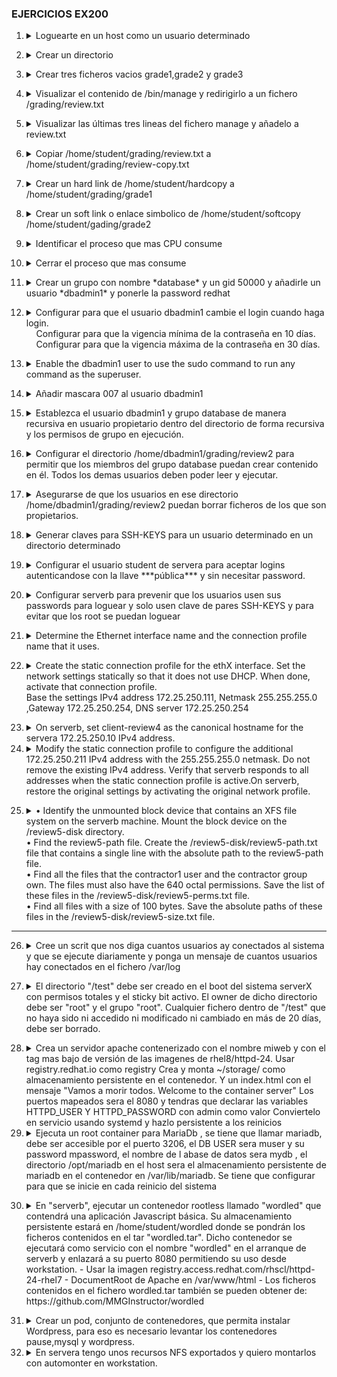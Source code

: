 ### EJERCICIOS EX200 ### 

1. <details>
   <summary> Loguearte en un host como un usuario determinado</summary>  
   <br>
  
   ```console
      [student@workstation ~]$ ssh student@serverb
   ```
</details>

2. <details>
   <summary> Crear un directorio</summary>
   <br>
  
   ```console
      [student@serverb ~]$ mkdir grading
   ```
</details>

3. <details>
   <summary> Crear tres ficheros vacios grade1,grade2 y grade3 </summary>
   <br>
  
   ```console
      [student@serverb ~]$ touch grading/grade{1,2,3}
   ```
</details>

4. <details>
   <summary> Visualizar el contenido de /bin/manage y redirigirlo a un fichero /grading/review.txt </summary>
   <br>

   ```console
      [student@serverb ~]$ head -5 bin/manage > grading/review.txt
   ```
</details>

5. <details>
   <summary> Visualizar las últimas tres lineas del fichero manage y añadelo a review.txt </summary>
   <br>

   ```console
      [student@serverb ~]$ tail -3 bin/manage >> grading/review.txt
   ```
</details>

6. <details> 
   <summary> Copiar /home/student/grading/review.txt a /home/student/grading/review-copy.txt</summary>
   <br>
  
    ```console
      [student@serverb grading]$ cp review.txt review-copy.txt</details>
    ```
</details>

7. <details>
   <summary> Crear un hard link de /home/student/hardcopy a /home/student/grading/grade1 </summary>
   <br>

   ```console
     [student@serverb ~]$ ln grading/grade1 hardcopy
     [student@serverb ~]$ ls -l grading/grade1
     -rw-r--r--. 2 student student 0 Mar 6 16:45 grading/grade1
   ```
</details>
   
8. <details>
   <summary> Crear un soft link o enlace simbolico de /home/student/softcopy /home/student/gading/grade2 </summary>
   <br>

   ```console
     [student@serverb ~]$ ln -s grading/grade2 softcopy
     [student@serverb ~]$ ls -l softcopy
     lrwxrwxrwx. 1 student student 14 Mar 6 17:58 softcopy -> grading/grade2
   ```
</details>

9. <details>
   <summary> Identificar el proceso que mas CPU consume</summary>
   <br>

   ```console
      [student@serverb ~]$ top
      [student@serverb ~]$ top -o %CPU #Se puede ordenar por Memoría %MEM
   ```
   Teclas mayusculas para ordenar en top
   
      P -> Ordenar por CPU
      T -> Ordenar tiempo de ejecución
      M -> Ordenar por Memoría 
      
</details>

10. <details>
    <summary> Cerrar el proceso que mas consume </summary>
    <br>
       Pulsar k y escribir el pid del proceso que mas consume o si aparece entre corchetes pulsar simplemente enter.
       La señal a usar por defecto aparecera entre corchetes [15 SIGTERM] si no se puede elegir la señal que queramos para enviar al proceso.<br><br>

      Para listar todas las señales ***$kill -l***<br><br>
   
      | Señal | Nombre   | Definición       |
      |-------|-----------|------------------|
      | 1     | HUP (Hangup)     | Se usa para informar la finalización del proceso de control de un terminal. Además, solicita que se reinicie el proceso (volver a cargar la configuración) sin finalización. |
      | 2     | INT (Keyboard interrupt) | Provoca la finalización del programa. Puede bloquearse o manipularse. Enviado al presionar la secuencia de teclas INTR (Ctrl+c).                        |
      | 3     | QUIT (Keyboard quit)     | Similar a SIGINT, pero añade el volcado de un proceso en la finalización. Se envía al presionar la secuencia de teclas QUIT (Ctrl+\).                   |
      | 9     | KILL (Kill, unblockable) | Provoca la finalización abrupta del programa. No se puede bloquear, ignorar ni manipular; sistemáticamente es grave.                                     |
      | 15    | TERM (Terminate)         | Provoca la finalización del programa. A diferencia de SIGKILL, puede bloquearse, ignorarse o manipularse. Permite que el programa complete operaciones esenciales y autolimpieza. |
      | 18    | CONT (Continue)          | Se envía a un proceso para que se reinicie, en caso de que esté detenido. No puede bloquearse. Aún si se manipula, reinicia siempre el proceso.         |
      | 19    | STOP (Stop, unblockable) | Suspende el proceso. No puede bloquearse o manipularse.                   |
      | 20    | TSTP (Keyboard stop)     | A diferencia de SIGSTOP, puede bloquearse, ignorarse o manipularse. Enviado al presionar una secuencia de teclas de suspensión (Ctrl+z).              |

      ***Se recomienda enviar primero SIGTERM (15), a continuación intentar con SIGINT(2) y, solo si falla en ambos casos, volver a intentar con SIGKILL (9)***
</details>

11. <details>
    <summary> Crear un grupo con nombre *database* y un gid 50000 y añadirle un usuario *dbadmin1* y ponerle la password redhat</summary>
    <br>
   
    ```console
          [root@serverb ~]# groupadd -g 50000 database
          # Crear el usuario dbadmin1 y se incluye en el grupo database
          [root@serverb ~]# useradd -G database dbadmin1
          [root@serverb ~]# passwd dbadmin1
          # Changing password for user dbadmin1.
          New password: redhat
          BAD PASSWORD: The password is shorter than 8 characters
          Retype new password: redhat
          passwd: all authentication tokens updated successfully.
    ``` 
</details>

12. <details>
    <summary>  
      Configurar para que el usuario dbadmin1 cambie el login cuando haga login.<br> 
       &nbsp;&nbsp;&nbsp;&nbsp;Configurar para que la vigencia mínima de la contraseña en 10 días.<br>
       &nbsp;&nbsp;&nbsp;&nbsp;Configurar para que la vigencia máxima de la contraseña en 30 días.<br>
    </summary>
    <br>
   
    ```console
          [root@serverb ~]# chage -d 0 dbadmin1
          [root@serverb ~]# chage -m 10 dbadmin1
          [root@serverb ~]# chage -M 30 dbadmin1
    ```
       
      Opciones de ***chage***
   
             -d, --lastday ÚLTIMO_DÍA      establece el día del último cambio de la
                                contraseña a ÚLTIMO_DÍA
             -E, --expiredate FECHA_CAD    establece la fecha de caducidad a FECHA_CAD
             -h, --help                    muestra este mensaje de ayuda y termina
             -i, --iso8601                 use YYYY-MM-DD when printing dates
             -I, --inactive INACTIVA       deshabilita la cuenta después de INACTIVA días de la fecha de caducidad
             -l, --list                    muestra la información de la edad de la cuenta
             -m, --mindays DÍAS_MIN        establece el número mínimo de días antes de cambiar la contraseña a DÍAS_MIN
             -M, --maxdays MAX_DAYS        set maximum number of days before password change to MAX_DAYS
             -R, --root CHROOT_DIR         directory to chroot into
             -W, --warndays DÍAS_AVISO     establece los días de aviso de expiración a DÍAS_AVISO
</details>

13. <details>
    <summary> Enable the dbadmin1 user to use the sudo command to run any command as the superuser. </summary>
    <summary> &nbsp;&nbsp;&nbsp;&nbsp;Use the vim /etc/sudoers.d/dbadmin1 command to create the file and add the following content: </summary>
    <br>

    ```console
    [root@serverb ~]# vim /etc/sudoers.d/dbadmin1
    dbadmin1 ALL=(ALL) ALL
    ```
</details>

14. <details>
    <summary> Añadir mascara 007 al usuario dbadmin1 </summary>
    <br>
   
    ```console
    [root@serverb ~]# su - dbadmin1
    [dbadmin1@serverb ~]$ echo "umask 007" >> .bashrc
    # Para cargar la configuación de .bashrc se usa el comando source
    [dbadmin1@serverb ~]$ source ~/.bashrc
    ```   
</details>

15. <details>
    <summary> Establezca el usuario dbadmin1 y grupo database de manera recursiva en usuario propietario dentro del directorio de forma recursiva y los permisos de grupo en ejecución. </summary>
    <br>
   
    ```console
    [dbadmin1@serverb ~]$ chown -R dbadmin1:database /home/dbadmin1/
    [dbadmin1@serverb ~]$ chmod -R g+x /home/dbadmin1
    ```  
</details>

16. <details>
    <summary> Configurar el directorio /home/dbadmin1/grading/review2 para permitir que los miembros del grupo database puedan crear contenido en él. Todos los demas usuarios deben poder leer y ejecutar. </summary>
    <br>
   
    ```console
      [dbadmin1@serverb ~]$ chmod g+s /home/dbadmin1/grading/review2
      [dbadmin1@serverb ~]$ chmod 775 /home/dbadmin1/grading/review2
    ```
</details>

17. <details>
    <summary> Asegurarse de que los usuarios en ese directorio /home/dbadmin1/grading/review2 puedan borrar ficheros de los que son propietarios. </summary>
    <br>
   
    ```console
    [dbadmin1@serverb ~]$ chmod o+t /home/dbadmin1/grading/review2
    ``` 
</details>

18. <details>
    <summary> Generar claves para SSH-KEYS para un usuario determinado en un directorio determinado </summary>

    ```console
    [student@serverb ~]$ ssh-keygen
    Generating public/private rsa key pair.
    Enter file in which to save the key (/home/student/.ssh/id_rsa): /home/student/.ssh/review3_key
    ```
</details>

19. <details>
    <summary> Configurar el usuario student de servera para aceptar logins autenticandose con la llave ***pública*** y sin necesitar password. </summary>
    <br>
       
    ```console
          [student@serverb ~]$ ssh-copy-id -i .ssh/review3_key.pub student@servera
          /usr/bin/ssh-copy-id: INFO: Source of key(s) to be installed: ".ssh/review3.pub"
          /usr/bin/ssh-copy-id: INFO: attempting to log in with the new key(s), to filter out any that are already installed
         /usr/bin/ssh-copy-id: INFO: 1 key(s) remain to be installed -- if you are prompted now it is to install the new keys
         student@servera's password: student
         Number of key(s) added: 1
         Now try logging into the machine, with:
         "ssh 'student@servera'"
         and check to make sure that only the key(s) you wanted were added.
    ```
    <br>
    Para iniciar sesión con esa clave tendremos que indicarlo con la opción -i de ssh
    <br>

    ```console
         [student@serverb ~]$ ssh -i .ssh/review3_key student@servera
         ...output omitted...
         [student@servera ~]$
    ```
</details>

20. <details>
    <summary>Configurar serverb para prevenir que los usuarios usen sus passwords para loguear y solo usen clave de pares SSH-KEYS y para evitar que los root se puedan loguear</summary>
    <br>

    ```console
    [student@serverb ~]$ vim /etc/sshd/sshd_config
    PermitRootLogin        no
    PasswordAuthentication no
    # Recargar el servicio sshd para que los cambios tengan efecto
    [student@serverb ~]$ sudo systemctl reload sshd.service
    ```
</details>

21. <details> 
    <summary> Determine the Ethernet interface name and the connection profile name that it uses.</summary>
    <br>
    
    ```console
    [root@serverb ~]# nmcli device status
    DEVICE    TYPE    STATE                CONNECTION
    eth0   ethernet connected              System eth0
    eth1   ethernet connected              System eth1
    lo     loopback connected (externally) lo
    ```
</details>

22. <details> 
    <summary> Create the static connection profile for the ethX interface. Set the network settings statically so that it does not use DHCP. When done, activate that connection profile. <br>  Base the settings IPv4 address 172.25.250.111, Netmask 255.255.255.0 ,Gateway 172.25.250.254, DNS server 172.25.250.254 </summary>
    <br>
    
    ```console
    nmcli connection add con-name static type ethernet ifname ethX ipv4.addresses '172.25.250.111/24' \
    ipv4.gateway '172.25.250.254' ipv4.dns '172.25.250.254' ipv4.method manual
    Connection 'static' (ac8620e6-b77e-499f-9931-118b8b015807) successfully added.
    # Activar la conexión creada
    [root@serverb ~]# nmcli connection up static
    ```
</details>

23. <details> 
    <summary> On serverb, set client-review4 as the canonical hostname for the servera 172.25.250.10 IPv4 address. </summary>
    <br>
   
    ```console
    hostnamectl hostname server-review4.lab4.example.com
    [root@serverb ~]# hostname
    server-review4.lab4.example.com
    ```
    
    Añadir la dirección y el nombre del host a  /etc/hosts

    ```console
    [root@serverb ~]# vim /etc/hosts
    172.25.250.10 client-review4
    ```

24. <details>
    <summary> Modify the static connection profile to configure the additional 172.25.250.211 IPv4 address with the 255.255.255.0 netmask. Do not remove the existing IPv4 address. Verify that serverb responds to all addresses when the static connection profile is active.On serverb, restore the original settings by activating the original network profile. </summary>
    <br>

    ```console
    [root@serverb ~]# nmcli connection modify static +ipv4.addresses '172.25.250.211/24'
    # Activarla de nuevo para que tenga efecto la nueva ip adicional
    [root@serverb ~]# nmcli connection up static
    ```
    <br>

    Usar ping para comprobar si las nuevas ips estan activas
    <br>
    ```console
    student@workstation ~]$ ping -c2 172.25.250.211
    PING 172.25.250.211 (172.25.250.211) 56(84) bytes of data.
    64 bytes from 172.25.250.211: icmp_seq=1 ttl=64 time=0.246 ms
    64 bytes from 172.25.250.211: icmp_seq=2 ttl=64 time=0.296 ms
    ```
    <br>
   
    Restore the original settings by activating the original network profile.
    <br>

    ```console
    [root@serverb ~]# nmcli connection up "System eth0"
    ...output omitted...
    ```
     
</details>

25. <details>
    <summary>  • Identify the unmounted block device that contains an XFS file system on the serverb machine. Mount the block device on the /review5-disk directory.<br>  • Find the review5-path file. Create the /review5-disk/review5-path.txt file that contains a single line with the absolute path to the review5-path file.<br>  • Find all the files that the contractor1 user and the contractor group own. The files must also have the 640 octal permissions. Save the list of these files in the /review5-disk/review5-perms.txt file. <br> • Find all files with a size of 100 bytes. Save the absolute paths of these files in the /review5-disk/review5-size.txt file.</summary>
    <br>
   
    ```console
    [root@serverb ~]# lsblk -fs
    [root@serverb ~]# mkdir /review5-disk
    [root@serverb ~]# mount /dev/vdb1 /review5-disk
    [root@serverb ~]# df -Th
    [root@serverb ~]# find / -iname review5-path 2>/dev/null # Al no tener permisos para acceder a todos los directorios dara error en muchos, redirigimos la salida de error a nulo para que no salgan esos mensajes de error.
    /var/tmp/review5-path
    root@serverb ~]# find / -iname review5-path 2>/dev/null 1>/review5-disk/review5-path.txt
     [root@serverb ~]# find / -user contractor1 -group contractor -perm 640 2>/dev/null
     [root@serverb ~]# cat /review5-disk/review5-perms.txt
     /usr/share/review5-perms
     [root@serverb ~]# find / -type f -size 100c 2>/dev/null 1>/review5-disk/review5-size.txt
    ```
</details>

---

26. <details>
    <summary> Cree un scrit que nos diga cuantos usuarios ay conectados al sistema y que se ejecute diariamente y ponga un mensaje de cuantos usuarios hay conectados en el fichero /var/log </summary>
    <br>

    Crear el fichero /etc/cron.daily/ussercount
    
    ```console
    #!/bin/bash
      USERCOUNT=$(w -h | wc -l)
      logger "There are currently ${USERCOUNT} active users"
    ```
    
</details>

27. <details>
    <summary> El directorio "/test" debe ser creado en el boot del sistema serverX con permisos totales y el sticky bit activo. El owner de dicho directorio debe ser "root" y el grupo "root". Cualquier fichero dentro de "/test" que no haya sido ni accedido ni modificado ni cambiado en más de 20 días, debe ser borrado. </summary>
    <br>
   
    ```console 
    vim /etc/tmpfiles.d/test.conf
    Type Path Mode UID  GID  Age Argument
      d /test 1777  root root 20d -
    ```

    Para ver que funciona, rebotar el sistema
  
    ***El man de tmpfiles.d explica los detalles de la configuración y contiene ejemplos.***
	`man tmpfiles.d`
   
  </details>

28. <details>
	<summary> Crea un servidor apache contenerizado con el nombre miweb y con el tag mas bajo de versión de las imagenes de rhel8/httpd-24. Usar registry.redhat.io como registry
	Crea y monta ~/storage/ como almacenamiento persistente en el contenedor. Y un index.html con el mensaje "Vamos a morir todos. Welcome to the container server" 
	Los puertos mapeados sera el 8080 y tendras que declarar las variables HTTPD_USER Y HTTPD_PASSWORD con admin como valor
	Conviertelo en servicio usando systemd y hazlo persistente a los reinicios </summary>
	<br>
          
    ```console
    # dnf install container-tools

	$ podman login registry.redhat.io

	$ skopeo inspect docker://registry.redhat.io/rhel8/httpd-24 | grep -A10 Tags
	#Tambien se puede ejecutar 
    $ skopeo list-tags docker://registry.redhat.io/rhel8/httpd-24/ | head o tail o less // Por si son demasiadas versiones
    // Descargamos la imagen de la versión mas baja que vemos 
	$ podman pull registry.redhat.io/rhel8/httpd-24:1-104
    // comprobamos
    $ podman images
	#Creamos el almacenamieto persistente
    $ mkdir ~/storage
    #Creamos el index.html
    $ touch ~/storage/index.html; echo "Vamos a morir todos. Welcome to the container server" > ~/storage/index.html
    # Descargamos la imagen de contenedor que queremos levantar
    $ podman run -d -v ~/storage:/var/www/html:Z -p 8080:8080 --name miweb -e HTTPD_USER=admin -e \
        HTTPD_PASSWORD=admin registry.redhat.io/rhel8/httpd-24:1-104
    #Abrimos los puertos del firewall
    # firewall-cmd --add-port=8080/tcp --permanent
    # firewall-cmd --reload
    #Crear directorio de usuario para guardar el servicio
    $ mkdir ~/.config/systemd/user
    $ podman generate systemd  --name miweb --new --files
    #Copiar fichero creado a ~/.config/systemd/user
    $ cp .config/container-miweb.service ~/.config/systemd/user
	#Activar que los servicios se caarguen aunque el usuario no se loguee
    $ loginctl enable-linger
    #Comprobar
    $ loginctl show-user nombredeusuario
    #Cargar servicio
    $ systemct	--user daemon-reload
    $ systemctl --user enable container-miweb.service
    #Reiniciar el sistema y comprobar
    $ curl http:/192.168.200.203:8080
    ```
29. <details> 
	<summary>Ejecuta un root container para MariaDb , se tiene que llamar mariadb, debe ser accesible por el puerto 3206, el DB USER sera muser y su password mpassword, el nombre de l abase de datos sera mydb , el directorio /opt/mariadb en el host sera el almacenamiento persistente de mariadb en el contenedor en /var/lib/mariadb.  Se tiene que configurar para que se inicie en cada reinicio del sistema </summary>

 	```console
    $ sudo -i
    # podman login registry.redhat.io
    # podman search mariad
    # skopeo list-tags docker://registry.redhat.io/rhel8/mariadb-1011
    // Descargamos la imagen
    # podman pull registry.redhat.io/rhel8/mariadb-1011
    // Comprobar
    # podman images
    // Vemos sus variables de entorno
    // Con skopeo no hace falta hacer pull para inspeccionarla
    # skopeo inspect docker://registry.redhat.io/rhel8/mariadb-1011 --format '{{ .Env }}'
        o
    # podman inspect  mariadb  --format '{{ .Config.Env }}'
   
    #podman run -d --name mariadb -p 3206:3206 -e MYSQL_USER=muser -e MYSQL_PASSWORD=mpassword -e MYSQL_DATABASE=mydb       -e MYSQL_ROOT_PASSWORD=password -v /opt/mariadb:/var/lib/mariabd:Z mariadb-1011:latest
    // Comprobamos
    # podman ps
    # podman logs mariadb
    # loginctl show-user root
    # loginctl enable-linger root
    // Comprobamos
    # loginctl show-user root

	// Directorio donde van los servicios de root, por eso nos colocamos ahí
    # cd /etc/systemd/system/

    // Generamos el fichero para crear el servicio a partir del contenedor
    # podman generate systemd --name mariadb --files
    // recargamos
    # systemctl daemon-reload
    // Activamos servicio
    # systemctl enable container-mariab.service
    // Reiniciamos sistema para comprobar si lo ejecuta
    # reboot
    # podman ps
    # systemctl status container-mariadb.service
  	```
  </details>

30. <details>
	<summary>En "serverb", ejecutar un contenedor rootless llamado "wordled" que contendrá una aplicación Javascript básica. Su almacenamiento persistente estará en /home/student/wordled donde se pondrán los ficheros contenidos en el tar "wordled.tar". Dicho contenedor se ejecutará como servicio con el nombre "wordled" en el arranque de serverb y enlazará a su puerto 8080 permitiendo su uso desde workstation.
	- Usar la imagen registry.access.redhat.com/rhscl/httpd-24-rhel7
	- DocumentRoot de Apache en /var/www/html
	- Los ficheros contenidos en el fichero wordled.tar también se pueden obtener de:<br> https://github.com/MMGInstructor/wordled</summary><br>

    ```console
       $ ssh student@serverb
       $ sudo -i 	
	   # sudo dnf install podman container-tools -y
       # exit // volvemos a usuario normal
       $ podman login registry.redhat.com // Nos logueamos en el registry para poder bajar imagenes
	   $ podman pull registry.access.redhat.com/rhscl/httpd-24-rhel7 
	   $ podman images // vemos si se descargo y la tenemos en el registro local
	   $ podman inspect registry.access.redhat.com/rhscl/httpd-24-rhel7 | grep -A5 'Config' -> veo usuario 1001 y puertos 8080 y 8443

       // Crear el almacenamiento del contenedor y lo preparo para que lo pueda usar:

	   $ mkdir  ~/wordled 
	   $ cp wordled.tar ; cd ~/wordled
	   $ tar xvf wordled.tar; rm wordled.tar
       // Ponemos como propiertario del directorio al usuario del contenedor. Importante hacerlo desde el namespace del contenedor con podman unshare
	   $ podman unshare chown -R 1001:1001 /home/student/wordled

	   $ podman run -d --name wordled -v /home/student/wordled:/var/www/html:Z -p 8080:8080 registry.access.redhat.com/rhscl/httpd-24-rhel7 
	   $ podman logs wordled  // Comprobamos que no hay errores
	
	   $ curl -k http://localhost:8080    

       // Crear el directorio donde guardar los servicios de usuario si no existe

	   $ mkdir -p ~/.config/systemd/user/
	   $ cd ~/.config/systemd/user
       // Generamos el fichero de configuración del servicio
	   $ podman generate systemd --new --files --name wordled
	   $ podman stop wordled && podman rm wordled
	   $ systemctl --user daemon-reload
	   $ systemctl --user enable --now container-wordled
	   $ loginctl enable-linger
	   $ loginctl show-user student	// Buscar linger=yes
	   $ sudo reboot

       // Abrir puerto 8080 en el firewall de serverb:

	   $ ssh student@serverb
	   $ systemctl --user status container-wordled			
	   $ podman ps							
	   $ sudo firewall-cmd --add-port=8080/tcp --permanent
	   $ sudo firewall-cmd --reload

       // Comprobar
       $  curl http://serverb.lab.example.com:8080 
  	```
</details>

31. <details> 
	<summary> Crear un pod, conjunto de contenedores, que permita instalar  Wordpress, para eso es necesario levantar     los contenedores pause,mysql y wordpress. </summary>
	<br>
	
	```console
	$ podman login -u <usuario> -p <password> registry.redhat.io

	$ podman pull registry.redhat.io/rhscl/mysql-57-rhel7:latest

	$ podman pull docker.io/wordpress
	
	$ podman pull k8s.gcr.io/pause:3.1

	$ podman pod create -n wordpresspod -p 8080:80

	$ podman pod list

	$ podman ps -ap

	$ podman run --name persistent-db -d -e MYSQL_USER=user1 -e MYSQL_PASSWORD=mypa55 -e MYSQL_DATABASE=items -e MYSQL_ROOT_PASSWORD=r00tpa55 --pod wordpresspod rhscl/mysql-57-rhel7

	$ podman run --name my-wordpress -e WORDPRESS_DB_HOST=127.0.0.1 -e WORDPRESS_DB_USER=user1 -e WORDPRESS_DB_PASSWORD=mypa55 -e WORDPRESS_DB_NAME=items -d --pod wordpresspod docker.io/wordpress

	$ podman ps -ap

    $ curl http://localhost:8080 o desde un navegador configurar wordpress
    ```
    </details>


32. <details>
	<summary>En servera tengo unos recursos NFS exportados y quiero montarlos con automonter en workstation.</summary>
	<br>
	
	```console
	- Creo contenido en recursos exportados:

	mkdir -p /ofertas/{viajes,productos,servicios}
	mkdir /info
	
	touch /ofertas/viajes/{caribe,islas,costa}.pdf
	touch /ofertas/servicios/{hbo,netflix,limpieza}.pdf
	touch /ofertas/productos/{thermomix,rumba,bq_m5}.pdf
	echo "Enhorabuena, puedes ver el contenido del fichero" > /info/mensaje.txt
	
	- Añado los recursos a exportar
	
	echo "/ofertas/viajes  172.25.0.0/16(rw,sync)" >> /etc/exports
	echo "/ofertas/productos  172.25.0.0/16(rw,sync)" >> /etc/exports
	echo "/ofertas/servicios  172.25.0.0/16(rw,sync)" >> /etc/exports
	echo "/info  172.25.0.0/16(rw,sync)" >> /etc/exports
	
	- Arranco el servicio nfs-server y veo que exporta los recursos:
	
	systemctl start nfs-server
	exportfs -s  -> deben salir las 4 líneas
	
	- Abro firewall para el NFS:
	
	firewall-cmd --permament --add-service=nfs 
	firewall-cmd --reload
	
	
	En workstation, hago:
	
	  dnf install -y tree 
	
	1) Veo los recursos que exporta por NFS servera:
	
	   mount -t nfs servera:/ /mnt; tree /mnt
	
	  veo:
	 
	/mnt
	├── info
	│   └── mensaje.txt
	└── ofertas
	    ├── productos
	    │   ├── bq_m5.pdf
	    │   ├── rumba.pdf
	    │   └── thermomix.pdf
	    ├── servicios
	    │   ├── hbo.pdf
	    │   ├── limpieza.pdf
	    │   └── netflix.pdf
	    └── viajes
	        ├── caribe.pdf
	        ├── costa.pdf
	        └── islas.pdf
	
	  Decido montar con montaje directo /info en /servera-info y con montaje indirecto /ofertas en /servera-ofertas.
	
	 umount /mnt
	
	2) Instalo paquete autofs
	   dnf install -y autofs
	
	3) Creo puntos de montaje:
	   mkdir /servera-{info,ofertas}
	
	4) Creo montaje directo:
	
	   echo "/- /etc/auto.info" >> /etc/auto.master.d/info.autofs   
	
	   echo "/servera-info -rw,sync servera:/info" >> /etc/auto.info
	
	5) Arranco servicio:
	  
	   systemctl enable --now autofs
	
	6) Accedo al directorio: ls /servera  -info -> mensaje.txt y puedo ver contenido
	
	7) Creo montaje indirecto:
	
	   echo "/servera-ofertas /etc/auto.ofertas" > /etc/auto.master.d/ofertas.autofs
	
	   echo "* -rw,sync servera:/ofertas/&" > /etc/auto.ofertas
	
	8) Reinicio servicio autofs:
	
	   systemctl restart autofs
	
	9) Accedo al contenido de ofertas, p.e. viajes: 
	   tree /servera-ofertas/viajes
	
	/servera-ofertas/
	└── viajes
	    ├── caribe.pdf
	    ├── costa.pdf
	    └── islas.pdf
	
	NOTA: Si hago un tree /servera-ofertas no veo los subdirectorios, tengo que acceder explícitamente a ellos 		primero y luego ya se verán. Al rato ¡¡¡desaparecen!!!
	```
	</details>
